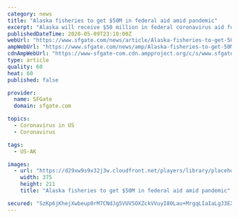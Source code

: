 ```yaml
---
category: news
title: "Alaska fisheries to get $50M in federal aid amid pandemic"
excerpt: "Alaska will receive $50 million in federal coronavirus aid for fisheries, the U.S. Department of Commerce has announced, about half what state officials had expected. Alaska is home to large stocks of pollock,"
publishedDateTime: 2020-05-09T23:10:00Z
webUrl: "https://www.sfgate.com/news/article/Alaska-fisheries-to-get-50M-in-federal-aid-amid-15258803.php"
ampWebUrl: "https://www.sfgate.com/news/amp/Alaska-fisheries-to-get-50M-in-federal-aid-amid-15258803.php"
cdnAmpWebUrl: "https://www-sfgate-com.cdn.ampproject.org/c/s/www.sfgate.com/news/amp/Alaska-fisheries-to-get-50M-in-federal-aid-amid-15258803.php"
type: article
quality: 60
heat: 60
published: false

provider:
  name: SFGate
  domain: sfgate.com

topics:
  - Coronavirus in US
  - Coronavirus

tags:
  - US-AK

images:
  - url: "https://d29xw9s9x32j3w.cloudfront.net/players/library/placeholder.png"
    width: 375
    height: 211
    title: "Alaska fisheries to get $50M in federal aid amid pandemic"

secured: "SzKp6jKhejXwbeup0rM7CNdJg5VUV5OXZckVVuyI80Lau+MrgqLIaIaLgJ3EXpDdw04daPvCcVL18lMBrQ6XboGBd4SoUvCbxhq1PSNqQCA+HtoD+R5HPzfNvESTXIugT9ktijucQwS2lGVT2wlLF1zdEVGlKkmj3yLpy2CT4OEyEt81snDMAzM1SrnmZecm0HLvGYGVYvya5eiHzlty5m5MlfHLOa36T3z4SCUU3jfdBlnrnVk+aE2ouvfTrFzcjYaIVwZrVYQm83IJhR1rUdvwFR6y2tjMoWlenrMU9fhIxC5F0ABOvv0rD9pZsdFl;Dj2jfBonJuwNuV+AEorS2w=="
---
```


